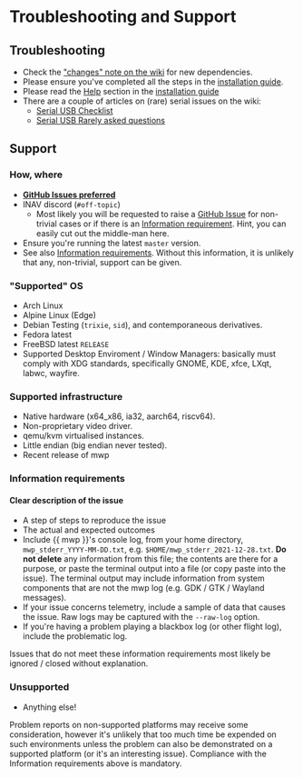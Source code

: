 # Troubleshooting and Support

## Troubleshooting

* Check the ["changes" note on the wiki](https://github.com/stronnag/mwptools/wiki/Recent-Changes) for new dependencies.
* Please ensure you've completed all the steps in the [installation guide](Building-with-meson-and-ninja.md).
* Please read the [Help](Building-with-meson-and-ninja.md#help) section in the [installation guide](Building-with-meson-and-ninja.md)
* There are a couple of articles on (rare) serial issues on the wiki:
    * [Serial USB Checklist](https://github.com/stronnag/mwptools/wiki/Serial-USB-checklist)
	* [Serial USB Rarely asked questions](https://github.com/stronnag/mwptools/wiki/Serial-USB-RAQ)

## Support

### How, where

* [**GitHub Issues preferred**](https://github.com/stronnag/mwptools/issues)
* INAV discord (`#off-topic`)
    * Most likely you will be requested to raise a [GitHub Issue](https://github.com/stronnag/mwptools/issues) for non-trivial cases or if there is an [Information requirement](#information-requirements). Hint, you can easily cut out the middle-man here.
* Ensure you're running the latest `master` version.
* See also [Information requirements](#information-requirements). Without this information, it is unlikely that any, non-trivial, support can be given.

### "Supported" OS

* Arch Linux
* Alpine Linux (Edge)
* Debian Testing (`trixie`, `sid`), and contemporaneous derivatives.
* Fedora latest
* FreeBSD latest `RELEASE`
* Supported Desktop Enviroment / Window Managers: basically must comply with XDG standards, specifically GNOME, KDE, xfce, LXqt, labwc, wayfire.

### Supported infrastructure

* Native hardware (x64_x86, ia32, aarch64, riscv64).
* Non-proprietary video driver.
* qemu/kvm virtualised instances.
* Little endian (big endian never tested).
* Recent release of mwp

### Information requirements

#### Clear description of the issue

* A step of steps to reproduce the issue
* The actual and expected outcomes
* Include {{ mwp }}'s console log, from your home directory, `mwp_stderr_YYYY-MM-DD.txt`, e.g. `$HOME/mwp_stderr_2021-12-28.txt`. **Do not delete** any information from this file; the contents are there for a purpose, or paste the terminal output into a file (or copy paste into the issue). The terminal output may include information from system components that are not the mwp log (e.g. GDK / GTK / Wayland messages).
* If your issue concerns telemetry, include a sample of data that causes the issue. Raw logs may be captured with the `--raw-log` option.
* If you're having a problem playing a blackbox log (or other flight log), include the problematic log.

Issues that do not meet these information requirements most likely be ignored / closed without explanation.

### Unsupported

* Anything else!

Problem reports on non-supported platforms may receive some consideration, however it's unlikely that too much time be expended on such environments unless the problem can also be demonstrated on a supported platform (or it's an interesting issue). Compliance with the Information requirements above is mandatory.

